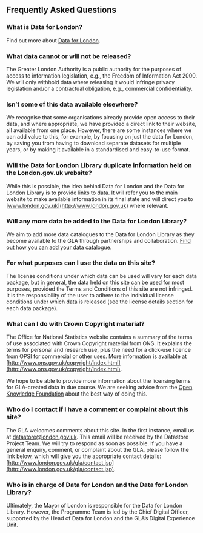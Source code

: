 ## Frequently Asked Questions

### What is Data for London?
Find out more about [Data for London](https://chiefdigitalofficer4london.medium.com/towards-a-new-data-for-london-library-d95a062f30d9).

### What data cannot or will not be released?
The Greater London Authority is a public authority for the purposes of access to information legislation, e.g., the Freedom of Information Act 2000. We will only withhold data where releasing it would infringe privacy legislation and/or a contractual obligation, e.g., commercial confidentiality.

### Isn’t some of this data available elsewhere?
We recognise that some organisations already provide open access to their data, and where appropriate, we have provided a direct link to their website, all available from one place. However, there are some instances where we can add value to this, for example, by focusing on just the data for London, by saving you from having to download separate datasets for multiple years, or by making it available in a standardised and easy-to-use format.

### Will the Data for London Library duplicate information held on the London.gov.uk website?
While this is possible, the idea behind Data for London and the Data for London Library is to provide links to data. It will refer you to the main website to make available information in its final state and will direct you to [www.london.gov.uk](http://www.london.gov.uk) where relevant.

### Will any more data be added to the Data for London Library?
We aim to add more data catalogues to the Data for London Library as they become available to the GLA through partnerships and collaboration. [Find out how you can add your data catalogue](contribute).

### For what purposes can I use the data on this site?
The license conditions under which data can be used will vary for each data package, but in general, the data held on this site can be used for most purposes, provided the Terms and Conditions of this site are not infringed. It is the responsibility of the user to adhere to the individual license conditions under which data is released (see the license details section for each data package).

### What can I do with Crown Copyright material?
The Office for National Statistics website contains a summary of the terms of use associated with Crown Copyright material from ONS. It explains the terms for personal and research use, plus the need for a click-use licence from OPSI for commercial or other uses. More information is available at [http://www.ons.gov.uk/copyright/index.html](http://www.ons.gov.uk/copyright/index.html).

We hope to be able to provide more information about the licensing terms for GLA-created data in due course. We are seeking advice from the [Open Knowledge Foundation](https://okfn.org/) about the best way of doing this.

### Who do I contact if I have a comment or complaint about this site?
The GLA welcomes comments about this site. In the first instance, email us at [datastore@london.gov.uk](mailto:datastore@london.gov.uk). This email will be received by the Datastore Project Team. We will try to respond as soon as possible. If you have a general enquiry, comment, or complaint about the GLA, please follow the link below, which will give you the appropriate contact details: [http://www.london.gov.uk/gla/contact.jsp](http://www.london.gov.uk/gla/contact.jsp).

### Who is in charge of Data for London and the Data for London Library?
Ultimately, the Mayor of London is responsible for the Data for London Library. However, the Programme Team is led by the Chief Digital Officer, supported by the Head of Data for London and the GLA’s Digital Experience Unit.
